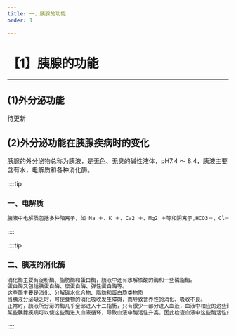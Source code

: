```yaml
---
title: 一、胰腺的功能
order: 1

---
```


# 【1】胰腺的功能

<kaodian :text="'生物化学检验记忆卡'" />

<!-- ######  第十二章 胰腺疾病的检查

> 临床生化检验 -->

<beitiS/>

---

## (1)外分泌功能

<son :text="'生物化学检验记忆卡'" text18="(1)外分泌功能" :textOption="[['熟练掌握','基础知识','相关专业知识'],['了解','基础知识','相关专业知识'],['熟悉','基础知识','相关专业知识']]" />

待更新

## (2)外分泌功能在胰腺疾病时的变化

<son :text="'生物化学检验记忆卡'" text19="(2)外分泌功能在胰腺疾病时的变化" :textOption="[['熟练掌握','相关专业知识','专业知识'],['熟练掌握','相关专业知识','专业知识'],['熟练掌握','相关专业知识','专业知识']]" />
胰腺的外分泌物总称为胰液，是无色、无臭的碱性液体，pH7.4 ～ 8.4，胰液主要含有水，电解质和各种消化酶。

::::tip

### 一、电解质

```js
胰液中电解质包括多种阳离子，如 Na ＋、K ＋、Ca2 ＋、Mg2 ＋等和阴离子,HCO3－、Cl－、SO42－、HPO42－。阳离子的浓度与血浆相近。阴离子主要为碳酸氢根（HCO**3－**）。碳酸氢盐的主要作用是中和胃酸和激活消化酶。
```

::::

::::tip

### 二、胰液的消化酶

```js
消化酶主要有淀粉酶、脂肪酶和蛋白酶，胰液中还有水解核酸的酶和一些磷脂酶。
蛋白酶又包括胰蛋白酶、糜蛋白酶、弹性蛋白酶等。
这些酶主要是消化、分解碳水化合物、脂肪和蛋白质类物质
当胰液分泌缺乏时，可使食物的消化吸收发生障碍，而导致营养性的消化、吸收不良。
正常时，胰液所分泌的酶几乎全部进入十二指肠，只有很少一部分进入血液，血液中相应的这些酶则不仅来源于胰腺，亦来源于其他组织。
某些胰腺疾病可以使这些酶进入血液循环，导致血液中酶活性升高，因此检查血液中这些酶活性的高低对于胰腺疾病的诊断具有重要意义。
```

::::
